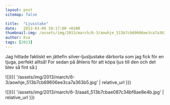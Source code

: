 ```yaml
---
layout: post
sitemap: false

title:  "Ljusstake"
date:   2013-03-09 19:17:00 +0100
thumbnail-img: /assets/img/2013/march/6-3/aowhje_513b7cb69606ee3ca7a363b5.jpg
author: Eva
tags: [2013]
---
```


Jag hittade faktiskt en jättefin silver-ljusljustake därborta som jag fick för en tjuga, perfekt alltså! For sedan på åhlens för att köpa ljus till den och det blev så fint så:)

![]({{ '/assets/img/2013/march/6-3/aowhje_513b7cb69606ee3ca7a363b5.jpg'  | relative_url }})

![]({{ '/assets/img/2013/march/6-3/aaall_513b7cbae087c34bf8ae8e4b.jpg'  | relative_url }})

